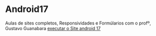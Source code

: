 # Android17
 Aulas de sites completos, Responsividades e Formúlarios  com o profº, Gustavo Guanabara
<a href="https://gutemberghvieira.github.io/Android17/dandroids.html"> executar o Site android 17 